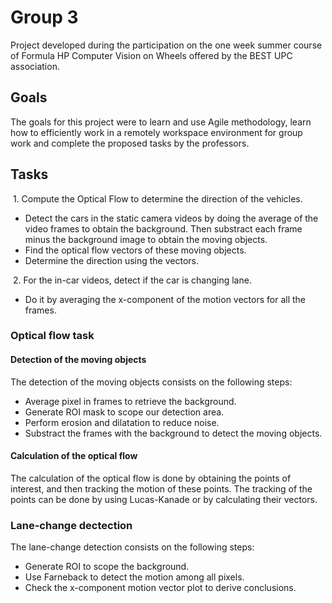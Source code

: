 # Group 3

Project developed during the participation on the one week summer course of Formula HP Computer Vision on Wheels offered by the BEST UPC association.

## Goals

The goals for this project were to learn and use Agile methodology, learn how to efficiently work in a remotely workspace environment for group work and complete the proposed tasks by the professors.

## Tasks
&nbsp;1. Compute the Optical Flow to determine the direction of the vehicles.

- Detect the cars in the static camera videos by doing the average of the video frames to obtain the background. Then substract each frame minus the background image to obtain the moving objects.  
- Find the optical flow vectors of these moving objects.
- Determine the direction using the vectors.

&nbsp;2. For the in-car videos, detect if the car is changing lane.
- Do it by averaging the x-component of the motion vectors for all the frames.

### Optical flow task
#### Detection of the moving objects

The detection of the moving objects consists on the following steps:
- Average pixel in frames to retrieve the background.
- Generate ROI mask to scope our detection area.
- Perform erosion and dilatation to reduce noise.
- Substract the frames with the background to detect the moving objects.

#### Calculation of the optical flow

The calculation of the optical flow is done by obtaining the points of interest, and then tracking the motion of these points. The tracking of the points can be done by using Lucas-Kanade or by calculating their vectors.

### Lane-change dectection
The lane-change detection consists on the following steps:
- Generate ROI to scope the background.
- Use Farneback to detect the motion among all pixels.
- Check the x-component motion vector plot to derive conclusions.


